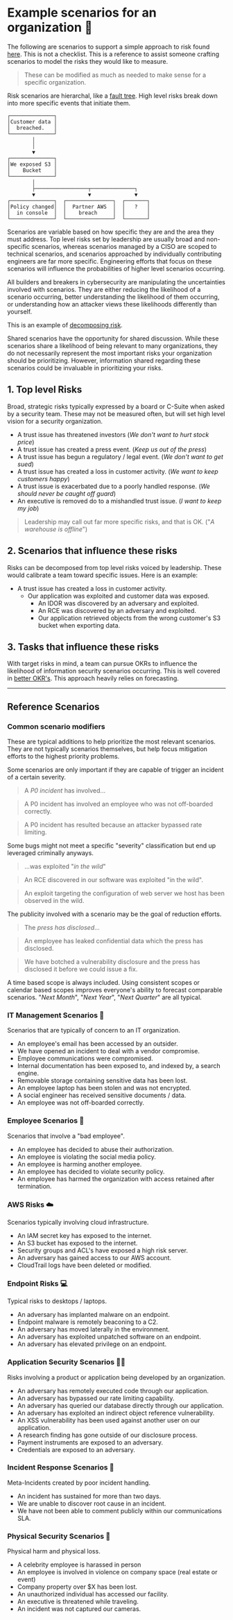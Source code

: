# Example scenarios for an organization 🤷
The following are scenarios to support a simple approach to risk found [here](README.md). This is not a checklist. This is a reference to assist someone crafting scenarios to model the risks they would like to measure. 

> These can be modified as much as needed to make sense for a specific organization.

Risk scenarios are hierarchal, like a [fault tree](https://en.wikipedia.org/wiki/Fault_tree_analysis). High level risks break down into more specific events that initiate them.

```
┌──────────────┐                              
│Customer data │                              
│  breached.   │                              
└──────────────┘                              
        │                                     
        │                                     
        ▼                                     
┌──────────────┐                              
│We exposed S3 │                              
│    Bucket    │                              
└──────────────┘                              
        │                                     
        ├─────────────────┬──────────────┐    
        ▼                 ▼              ▼    
┌──────────────┐  ┌───────────────┐  ┌───────┐
│Policy changed│  │  Partner AWS  │  │   ?   │
│  in console  │  │    breach     │  │       │
└──────────────┘  └───────────────┘  └───────┘
```

Scenarios are variable based on how specific they are and the area they must address. Top level risks set by leadership are usually broad and non-specific scenarios, whereas scenarios managed by a CISO are scoped to technical scenarios, and scenarios approached by individually contributing engineers are far more specific. Engineering efforts that focus on these scenarios will influence the probabilities of higher level scenarios occurring.

All builders and breakers in cybersecurity are manipulating the uncertainties involved with scenarios. They are either reducing the likelihood of a scenario occurring, better understanding the likelihood of them occurring, or understanding how an attacker views these likelihoods differently than yourself.

This is an example of [decomposing risk](https://medium.com/starting-up-security/decomposing-security-risk-into-scenarios-7ecf0979be01).

Shared scenarios have the opportunity for shared discussion. While these scenarios share a likelihood of being relevant to many organizations, they do not necessarily represent the most important risks your organization should be prioritizing. However, information shared regarding these scenarios could be invaluable in prioritizing your risks.

## 1. Top level Risks
Broad, strategic risks typically expressed by a board or C-Suite when asked by a security team. These may not be measured often, but will set high level vision for a security organization.

- A trust issue has threatened investors (_We don't want to hurt stock price_)
- A trust issue has created a press event. (_Keep us out of the press_)
- A trust issue has begun a regulatory / legal event. (_We don't want to get sued_)
- A trust issue has created a loss in customer activity. (_We want to keep customers happy_)
- A trust issue is exacerbated due to a poorly handled response. (_We should never be caught off guard_)
- An executive is removed do to a mishandled trust issue. (_I want to keep my job_)

> Leadership may call out far more specific risks, and that is OK. ("_A warehouse is offline_")

## 2. Scenarios that influence these risks
Risks can be decomposed from top level risks voiced by leadership. These would calibrate a team toward specific issues. Here is an example:

- A trust issue has created a loss in customer activity.
  - Our application was exploited and customer data was exposed.
    - An IDOR was discovered by an adversary and exploited.
    - An RCE was discovered by an adversary and exploited.
    - Our application retrieved objects from the wrong customer's S3 bucket when exporting data.  

## 3. Tasks that influence these risks
With target risks in mind, a team can pursue OKRs to influence the likelihood of information security scenarios occurring. This is well covered in [better OKR's](https://medium.com/@magoo/how-to-measure-risk-with-a-better-okr-c259bccf359e). This approach heavily relies on forecasting.

---

## Reference Scenarios

### Common scenario modifiers
These are typical additions to help prioritize the most relevant scenarios. They are not typically scenarios themselves, but help focus mitigation efforts to the highest priority problems.

Some scenarios are only important if they are capable of trigger an incident of a certain severity.

> A *P0 incident* has involved...

> A P0 incident has involved an employee who was not off-boarded correctly.

> A P0 incident has resulted because an attacker bypassed rate limiting.

Some bugs might not meet a specific "severity" classification but end up leveraged criminally anyways.

> ...was exploited "*in the wild*"

> An RCE discovered in our software was exploited "in the wild".

> An exploit targeting the configuration of web server we host has been observed in the wild.

The publicity involved with a scenario may be the goal of reduction efforts.

> The *press has disclosed*...

> An employee has leaked confidential data which the press has disclosed.

> We have botched a vulnerability disclosure and the press has disclosed it before we could issue a fix.

A time based scope is always included. Using consistent scopes or calendar based scopes improves everyone's ability to forecast comparable scenarios. "_Next Month_", "_Next Year_", "_Next Quarter_" are all typical.

### IT Management Scenarios 📠
Scenarios that are typically of concern to an IT organization.

- An employee's email has been accessed by an outsider.
- We have opened an incident to deal with a vendor compromise.
- Employee communications were compromised.
- Internal documentation has been exposed to, and indexed by, a search engine.
- Removable storage containing sensitive data has been lost.
- An employee laptop has been stolen and was not encrypted.
- A social engineer has received sensitive documents / data.
- An employee was not off-boarded correctly.

### Employee Scenarios 🧟
Scenarios that involve a "bad employee".

- An employee has decided to abuse their authorization.
- An employee is violating the social media policy.
- An employee is harming another employee.
- An employee has decided to violate security policy.
- An employee has harmed the organization with access retained after termination.

### AWS Risks ☁️
Scenarios typically involving cloud infrastructure.

- An IAM secret key has exposed to the internet.
- An S3 bucket has exposed to the internet.
- Security groups and ACL's have exposed a high risk server.
- An adversary has gained access to our AWS account.
- CloudTrail logs have been deleted or modified.

### Endpoint Risks 💻
Typical risks to desktops / laptops.

- An adversary has implanted malware on an endpoint.
- Endpoint malware is remotely beaconing to a C2.
- An adversary has moved laterally in the environment.
- An adversary has exploited unpatched software on an endpoint.
- An adversary has elevated privilege on an endpoint.

### Application Security Scenarios 📱🌐
Risks involving a product or application being developed by an organization.

- An adversary has remotely executed code through our application.
- An adversary has bypassed our rate limiting capability.
- An adversary has queried our database directly through our application.
- An adversary has exploited an indirect object reference vulnerability.
- An XSS vulnerability has been used against another user on our application.
- A research finding has gone outside of our disclosure process.
- Payment instruments are exposed to an adversary.
- Credentials are exposed to an adversary.

### Incident Response Scenarios 🚒
Meta-Incidents created by poor incident handling.

- An incident has sustained for more than two days.
- We are unable to discover root cause in an incident.
- We have not been able to comment publicly within our communications SLA.

### Physical Security Scenarios 🔫
Physical harm and physical loss.

- A celebrity employee is harassed in person
- An employee is involved in violence on company space (real estate or event)
- Company property over $X has been lost.
- An unauthorized individual has accessed our facility.
- An executive is threatened while traveling.
- An incident was not captured our cameras.
